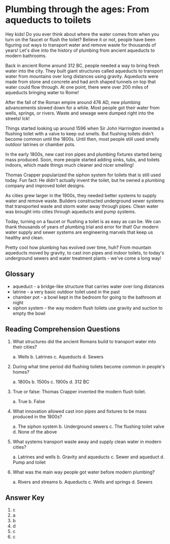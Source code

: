 # Plumbing through the ages: From aqueducts to toilets

Hey kids! Do you ever think about where the water comes from when you turn on the faucet or flush the toilet? Believe it or not, people have been figuring out ways to transport water and remove waste for thousands of years! Let's dive into the history of plumbing from ancient aqueducts to modern bathrooms.

Back in ancient Rome around 312 BC, people needed a way to bring fresh water into the city. They built giant structures called aqueducts to transport water from mountains over long distances using gravity. Aqueducts were made from stone and concrete and had arch shaped tunnels on top that water could flow through. At one point, there were over 200 miles of aqueducts bringing water to Rome!

After the fall of the Roman empire around 476 AD, new plumbing advancements slowed down for a while. Most people got their water from wells, springs, or rivers. Waste and sewage were dumped right into the streets! Ick!

Things started looking up around 1596 when Sir John Harrington invented a flushing toilet with a valve to keep out smells. But flushing toilets didn't become common until the 1800s. Until then, most people still used smelly outdoor latrines or chamber pots.

In the early 1800s, new cast iron pipes and plumbing fixtures started being mass produced. Soon, more people started adding sinks, tubs, and toilets indoors, which made things much cleaner and nicer smelling!

Thomas Crapper popularized the siphon system for toilets that is still used today. Fun fact: He didn't actually invent the toilet, but he owned a plumbing company and improved toilet designs.

As cities grew larger in the 1900s, they needed better systems to supply water and remove waste. Builders constructed underground sewer systems that transported waste and storm water away through pipes. Clean water was brought into cities through aqueducts and pump systems.

Today, turning on a faucet or flushing a toilet is as easy as can be. We can thank thousands of years of plumbing trial and error for that! Our modern water supply and sewer systems are engineering marvels that keep us healthy and clean.

Pretty cool how plumbing has evolved over time, huh? From mountain aqueducts moved by gravity, to cast iron pipes and indoor toilets, to today's underground sewers and water treatment plants - we've come a long way!

## Glossary

- aqueduct - a bridge-like structure that carries water over long distances
- latrine - a very basic outdoor toilet used in the past
- chamber pot - a bowl kept in the bedroom for going to the bathroom at night
- siphon system - the way modern flush toilets use gravity and suction to empty the bowl

## Reading Comprehension Questions

1. What structures did the ancient Romans build to transport water into their cities?

   a. Wells
   b. Latrines
   c. Aqueducts
   d. Sewers

2. During what time period did flushing toilets become common in people's homes?

   a. 1800s
   b. 1500s
   c. 1900s
   d. 312 BC

3. True or false: Thomas Crapper invented the modern flush toilet.

   a. True
   b. False

4. What innovation allowed cast iron pipes and fixtures to be mass produced in the 1800s?

   a. The siphon system
   b. Underground sewers
   c. The flushing toilet valve
   d. None of the above

5. What systems transport waste away and supply clean water in modern cities?

   a. Latrines and wells
   b. Gravity and aqueducts
   c. Sewer and aqueduct
   d. Pump and toilet

6. What was the main way people got water before modern plumbing?

   a. Rivers and streams
   b. Aqueducts
   c. Wells and springs
   d. Sewers

## Answer Key

1. c
2. a
3. b
4. d
5. c
6. c
